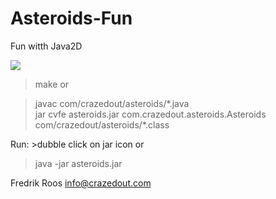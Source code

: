 # Asteroids-Fun
Fun witth Java2D

<img src="http://crazedout.com/screen.png">

<p>

>make or

>javac com/crazedout/asteroids/\*.java<br>
>jar cvfe asteroids.jar com.crazedout.asteroids.Asteroids com/crazedout/asteroids/\*.class
<p>
Run:
>dubble click on jar icon or<br>

>java -jar asteroids.jar<p>

Fredrik Roos info@crazedout.com
